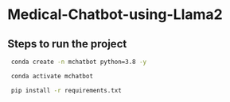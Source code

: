 # Medical-Chatbot-using-Llama2

## Steps to run the project

```bash
 conda create -n mchatbot python=3.8 -y
```

```bash
 conda activate mchatbot
```

```bash
 pip install -r requirements.txt
```